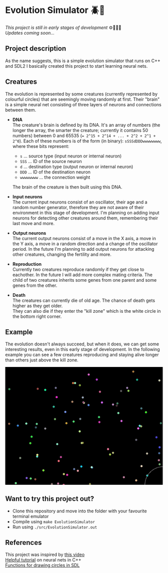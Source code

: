 # Evolution Simulator 🪲🧬

*This project is still in early stages of development* ⚙️📝🧑‍💻 \
*Updates coming soon...*

## Project description
As the name suggests, this is a simple evolution simulator that runs on C++ and SDL2 I basically created this project to start learning neural nets.

## Creatures
The evolution is represented by some creatures (currently represented by colourful circles) that are seemingly moving randomly at first. Their "brain" is a simple neural net consisting of three layers of neurons and connections between them.

- **DNA** \
 The creature's brain is defined by its DNA. It's an array of numbers (the longer the array, the smarter the creature; currently it contains 50 numbers) between 0 and 65535 (`= 2^15 + 2^14 + ... + 2^2 + 2^1 + 2^0`). Each of these numbers is of the form (in binary): `sSSSdDDDwwwwwwww`, where these bits represent:
   - `s` ... source type (input neuron or internal neuron)
   - `SSS` ... ID of the source neuron
   - `d` ... destination type (output neuron or internal neuron)
   - `DDD` ... ID of the destination neuron
   - `wwwwwwww` ... the connection weight
  
    The brain of the creature is then built using this DNA.

- **Input neurons** \
 The current input neurons consist of an oscillator, their age and a random number generator, therefore they are not aware of their environment in this stage of development. I'm planning on adding input neurons for detecting other creatures around them, remembering their last move and more.

 - **Output neurons** \
The current output neurons consist of a move in the X axis, a move in the Y axis, a move in a random direction and a change of the oscillator period. In the future I'm planning to add output neurons for attacking other creatures, changing the fertility and more.

- **Reproduction**\
Currently two creatures reproduce randomly if they get close to eachother. In the future I will add more complex mating criteria. The child of two creatures inherits some genes from one parent and some genes from the other.

- **Death**\
The creatures can currently die of old age. The chance of death gets higher as they get older. \
They can also die if they enter the "kill zone" which is the white circle in the bottom right corner.

## Example
The evolution doesn't always succeed, but when it does, we can get some interesting results, even in this early stage of development. In the following example you can see a few creatures reproducing and staying alive longer than others just above the kill zone.

![Evolution example](media/example.gif)

## Want to try this project out?
- Clone this repository and move into the folder with your favourite terminal emulator
- Compile using `make EvolutionSimulator`
- Run using `./src/EvolutionSimulator.out`

## References
This project was inspired by [this video](https://www.youtube.com/watch?v=N3tRFayqVtk&list=WL&index=20)\
[Helpful tutorial](https://www.youtube.com/watch?v=sK9AbJ4P8ao) on neural nets in C++\
[Functions for drawing circles in SDL](https://gist.github.com/Gumichan01/332c26f6197a432db91cc4327fcabb1c)
